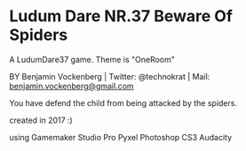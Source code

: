 # Ludum Dare NR.37 Beware Of Spiders
A LudumDare37 game. Theme is "OneRoom"

BY Benjamin Vockenberg | Twitter: @technokrat | Mail: benjamin.vockenberg@gmail.com

You have defend the child from being attacked by the spiders.

created in 2017 :)

using Gamemaker Studio Pro
Pyxel
Photoshop CS3
Audacity
